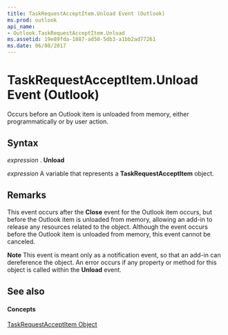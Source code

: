 ```yaml
---
title: TaskRequestAcceptItem.Unload Event (Outlook)
ms.prod: outlook
api_name:
- Outlook.TaskRequestAcceptItem.Unload
ms.assetid: 19e89fda-1887-ad50-5db3-a1bb2ad77261
ms.date: 06/08/2017
---
```



# TaskRequestAcceptItem.Unload Event (Outlook)

Occurs before an Outlook item is unloaded from memory, either programmatically or by user action. 


## Syntax

 _expression_ . **Unload**

 _expression_ A variable that represents a **TaskRequestAcceptItem** object.


## Remarks

This event occurs after the  **Close** event for the Outlook item occurs, but before the Outlook item is unloaded from memory, allowing an add-in to release any resources related to the object. Although the event occurs before the Outlook item is unloaded from memory, this event cannot be canceled.


 **Note**  This event is meant only as a notification event, so that an add-in can dereference the object. An error occurs if any property or method for this object is called within the  **Unload** event.


## See also


#### Concepts


[TaskRequestAcceptItem Object](Outlook.TaskRequestAcceptItem.md)

